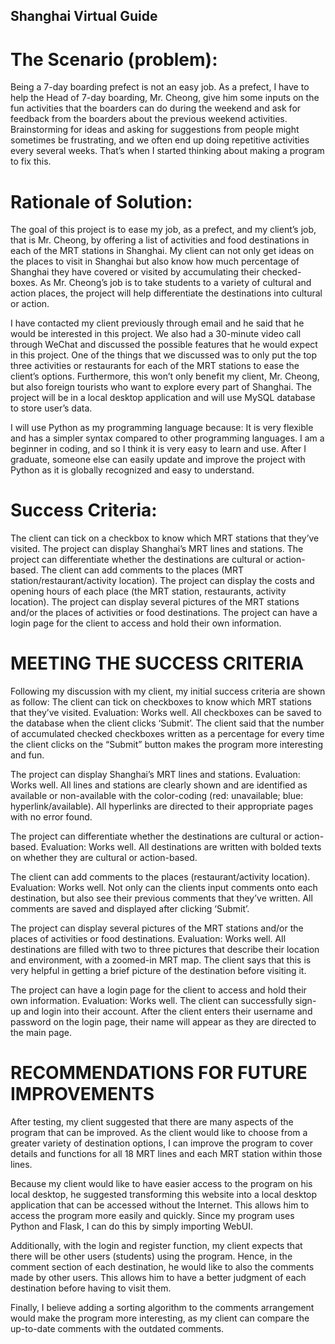 ## Shanghai Virtual Guide

# The Scenario (problem):  
Being a 7-day boarding prefect is not an easy job. As a prefect, I have to help the Head of 7-day boarding, Mr. Cheong, give him some inputs on the fun activities that the boarders can do during the weekend and ask for feedback from the boarders about the previous weekend activities. Brainstorming for ideas and asking for suggestions from people might sometimes be frustrating, and we often end up doing repetitive activities every several weeks. That’s when I started thinking about making a program to fix this. 
 
# Rationale of Solution: 
The goal of this project is to ease my job, as a prefect, and my client’s job, that is Mr. Cheong, by offering a list of activities and food destinations in each of the MRT stations in Shanghai. My client can not only get ideas on the places to visit in Shanghai but also know how much percentage of Shanghai they have covered or visited by accumulating their checked-boxes. As Mr. Cheong’s job is to take students to a variety of cultural and action places, the project will help differentiate the destinations into cultural or action.  
 
I have contacted my client previously through email and he said that he would be interested in this project. We also had a 30-minute video call through WeChat and discussed the possible features that he would expect in this project. One of the things that we discussed was to only put the top three activities or restaurants for each of the MRT stations to ease the client’s options. Furthermore, this won’t only benefit my client, Mr. Cheong, but also foreign tourists who want to explore every part of Shanghai. The project will be in a local desktop application and will use MySQL database to store user’s data. 
 
I will use Python as my programming language because: 
It is very flexible and has a simpler syntax compared to other programming languages. 
I am a beginner in coding, and so I think it is very easy to learn and use. 
After I graduate, someone else can easily update and improve the project with Python as it is globally recognized and easy to understand.  
 
# Success Criteria:  
The client can tick on a checkbox to know which MRT stations that they’ve visited. 
The project can display Shanghai’s MRT lines and stations. 
The project can differentiate whether the destinations are cultural or action-based. 
The client can add comments to the places (MRT station/restaurant/activity location). 
The project can display the costs and opening hours of each place (the MRT station, restaurants, activity location). 
The project can display several pictures of the MRT stations and/or the places of activities or food destinations. 
The project can have a login page for the client to access and hold their own information. 
 

# MEETING THE SUCCESS CRITERIA
Following my discussion with my client, my initial success criteria are shown as follow:
The client can tick on checkboxes to know which MRT stations that they’ve visited. 
Evaluation: Works well. All checkboxes can be saved to the database when the client clicks ‘Submit’. The client said that the number of accumulated checked checkboxes written as a percentage for every time the client clicks on the “Submit” button makes the program more interesting and fun.
 
The project can display Shanghai’s MRT lines and stations. 
Evaluation: Works well. All lines and stations are clearly shown and are identified as available or non-available with the color-coding (red: unavailable; blue: hyperlink/available). All hyperlinks are directed to their appropriate pages with no error found.

The project can differentiate whether the destinations are cultural or action-based. 
Evaluation: Works well. All destinations are written with bolded texts on whether they are cultural or action-based. 

The client can add comments to the places (restaurant/activity location). 
Evaluation: Works well. Not only can the clients input comments onto each destination, but also see their previous comments that they’ve written. All comments are saved and displayed after clicking ‘Submit’.

The project can display several pictures of the MRT stations and/or the places of activities or food destinations. 
Evaluation: Works well. All destinations are filled with two to three pictures that describe their location and environment, with a zoomed-in MRT map. The client says that this is very helpful in getting a brief picture of the destination before visiting it. 

The project can have a login page for the client to access and hold their own information.
Evaluation: Works well. The client can successfully sign-up and login into their account. After the client enters their username and password on the login page, their name will appear as they are directed to the main page.  


# RECOMMENDATIONS FOR FUTURE IMPROVEMENTS
After testing, my client suggested that there are many aspects of the program that can be improved. As the client would like to choose from a greater variety of destination options, I can improve the program to cover details and functions for all 18 MRT lines and each MRT station within those lines. 

Because my client would like to have easier access to the program on his local desktop, he suggested transforming this website into a local desktop application that can be accessed without the Internet. This allows him to access the program more easily and quickly. Since my program uses Python and Flask, I can do this by simply importing WebUI. 

Additionally, with the login and register function, my client expects that there will be other users (students) using the program. Hence, in the comment section of each destination, he would like to also the comments made by other users. This allows him to have a better judgment of each destination before having to visit them. 

Finally, I believe adding a sorting algorithm to the comments arrangement would make the program more interesting, as my client can compare the up-to-date comments with the outdated comments. 
